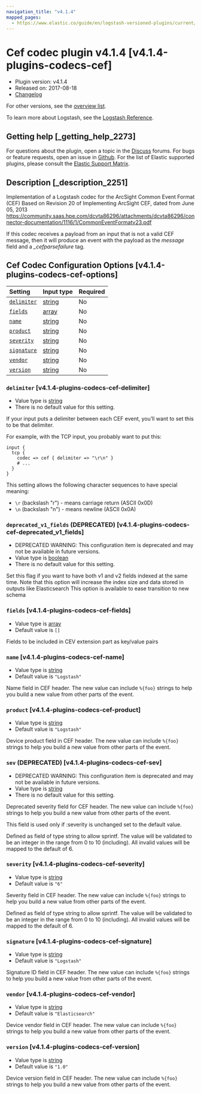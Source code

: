 ```yaml
---
navigation_title: "v4.1.4"
mapped_pages:
  - https://www.elastic.co/guide/en/logstash-versioned-plugins/current/v4.1.4-plugins-codecs-cef.html
---
```


# Cef codec plugin v4.1.4 [v4.1.4-plugins-codecs-cef]

* Plugin version: v4.1.4
* Released on: 2017-08-18
* [Changelog](https://github.com/logstash-plugins/logstash-codec-cef/blob/v4.1.4/CHANGELOG.md)

For other versions, see the [overview list](codec-cef-index.md).

To learn more about Logstash, see the [Logstash Reference](https://www.elastic.co/guide/en/logstash/current/index.html).

## Getting help [_getting_help_2273]

For questions about the plugin, open a topic in the [Discuss](http://discuss.elastic.co) forums. For bugs or feature requests, open an issue in [Github](https://github.com/logstash-plugins/logstash-codec-cef). For the list of Elastic supported plugins, please consult the [Elastic Support Matrix](https://www.elastic.co/support/matrix#matrix_logstash_plugins).

## Description [_description_2251]

Implementation of a Logstash codec for the ArcSight Common Event Format (CEF) Based on Revision 20 of Implementing ArcSight CEF, dated from June 05, 2013 <https://community.saas.hpe.com/dcvta86296/attachments/dcvta86296/connector-documentation/1116/1/CommonEventFormatv23.pdf>

If this codec receives a payload from an input that is not a valid CEF message, then it will produce an event with the payload as the *message* field and a *\_cefparsefailure* tag.

## Cef Codec Configuration Options [v4.1.4-plugins-codecs-cef-options]

| Setting | Input type | Required |
| :- | :- | :- |
| [`delimiter`](v4-1-4-plugins-codecs-cef.md#v4.1.4-plugins-codecs-cef-delimiter) | [string](/lsr/value-types.md#string) | No |
| [`fields`](v4-1-4-plugins-codecs-cef.md#v4.1.4-plugins-codecs-cef-fields) | [array](/lsr/value-types.md#array) | No |
| [`name`](v4-1-4-plugins-codecs-cef.md#v4.1.4-plugins-codecs-cef-name) | [string](/lsr/value-types.md#string) | No |
| [`product`](v4-1-4-plugins-codecs-cef.md#v4.1.4-plugins-codecs-cef-product) | [string](/lsr/value-types.md#string) | No |
| [`severity`](v4-1-4-plugins-codecs-cef.md#v4.1.4-plugins-codecs-cef-severity) | [string](/lsr/value-types.md#string) | No |
| [`signature`](v4-1-4-plugins-codecs-cef.md#v4.1.4-plugins-codecs-cef-signature) | [string](/lsr/value-types.md#string) | No |
| [`vendor`](v4-1-4-plugins-codecs-cef.md#v4.1.4-plugins-codecs-cef-vendor) | [string](/lsr/value-types.md#string) | No |
| [`version`](v4-1-4-plugins-codecs-cef.md#v4.1.4-plugins-codecs-cef-version) | [string](/lsr/value-types.md#string) | No |

### `delimiter` [v4.1.4-plugins-codecs-cef-delimiter]

* Value type is [string](/lsr/value-types.md#string)
* There is no default value for this setting.

If your input puts a delimiter between each CEF event, you’ll want to set this to be that delimiter.

For example, with the TCP input, you probably want to put this:

```
input {
  tcp {
    codec => cef { delimiter => "\r\n" }
    # ...
  }
}
```

This setting allows the following character sequences to have special meaning:

* `\r` (backslash "r") - means carriage return (ASCII 0x0D)
* `\n` (backslash "n") - means newline (ASCII 0x0A)

### `deprecated_v1_fields` (DEPRECATED) [v4.1.4-plugins-codecs-cef-deprecated_v1_fields]

* DEPRECATED WARNING: This configuration item is deprecated and may not be available in future versions.
* Value type is [boolean](/lsr/value-types.md#boolean)
* There is no default value for this setting.

Set this flag if you want to have both v1 and v2 fields indexed at the same time. Note that this option will increase the index size and data stored in outputs like Elasticsearch This option is available to ease transition to new schema

### `fields` [v4.1.4-plugins-codecs-cef-fields]

* Value type is [array](/lsr/value-types.md#array)
* Default value is `[]`

Fields to be included in CEV extension part as key/value pairs

### `name` [v4.1.4-plugins-codecs-cef-name]

* Value type is [string](/lsr/value-types.md#string)
* Default value is `"Logstash"`

Name field in CEF header. The new value can include `%{foo}` strings to help you build a new value from other parts of the event.

### `product` [v4.1.4-plugins-codecs-cef-product]

* Value type is [string](/lsr/value-types.md#string)
* Default value is `"Logstash"`

Device product field in CEF header. The new value can include `%{foo}` strings to help you build a new value from other parts of the event.

### `sev` (DEPRECATED) [v4.1.4-plugins-codecs-cef-sev]

* DEPRECATED WARNING: This configuration item is deprecated and may not be available in future versions.
* Value type is [string](/lsr/value-types.md#string)
* There is no default value for this setting.

Deprecated severity field for CEF header. The new value can include `%{foo}` strings to help you build a new value from other parts of the event.

This field is used only if :severity is unchanged set to the default value.

Defined as field of type string to allow sprintf. The value will be validated to be an integer in the range from 0 to 10 (including). All invalid values will be mapped to the default of 6.

### `severity` [v4.1.4-plugins-codecs-cef-severity]

* Value type is [string](/lsr/value-types.md#string)
* Default value is `"6"`

Severity field in CEF header. The new value can include `%{foo}` strings to help you build a new value from other parts of the event.

Defined as field of type string to allow sprintf. The value will be validated to be an integer in the range from 0 to 10 (including). All invalid values will be mapped to the default of 6.

### `signature` [v4.1.4-plugins-codecs-cef-signature]

* Value type is [string](/lsr/value-types.md#string)
* Default value is `"Logstash"`

Signature ID field in CEF header. The new value can include `%{foo}` strings to help you build a new value from other parts of the event.

### `vendor` [v4.1.4-plugins-codecs-cef-vendor]

* Value type is [string](/lsr/value-types.md#string)
* Default value is `"Elasticsearch"`

Device vendor field in CEF header. The new value can include `%{foo}` strings to help you build a new value from other parts of the event.

### `version` [v4.1.4-plugins-codecs-cef-version]

* Value type is [string](/lsr/value-types.md#string)
* Default value is `"1.0"`

Device version field in CEF header. The new value can include `%{foo}` strings to help you build a new value from other parts of the event.
